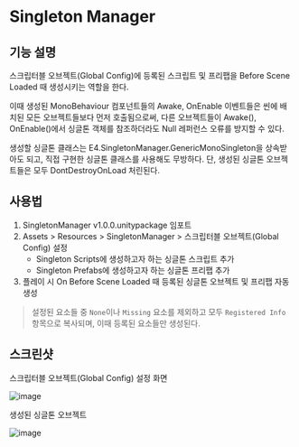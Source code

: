 # Singleton Manager

## 기능 설명
스크립터블 오브젝트(Global Config)에 등록된 스크립트 및 프리팹을 Before Scene Loaded 때 생성시키는 역할을 한다.

이때 생성된 MonoBehaviour 컴포넌트들의 Awake, OnEnable 이벤트들은 씬에 배치된 모든 오브젝트들보다 먼저 호출됨으로써,
다른 오브젝트들이 Awake(), OnEnable()에서 싱글톤 객체를 참조하더라도 Null 레퍼런스 오류를 방지할 수 있다.

생성할 싱글톤 클래스는 E4.SingletonManager.GenericMonoSingleton을 상속받아도 되고,
직접 구현한 싱글톤 클래스를 사용해도 무방하다. 단, 생성된 싱글톤 오브젝트들은 모두 DontDestroyOnLoad 처린된다.

## 사용법
1. SingletonManager v1.0.0.unitypackage 임포트
2. Assets > Resources > SingletonManager > 스크립터블 오브젝트(Global Config) 설정
    - Singleton Scripts에 생성하고자 하는 싱글톤 스크립트 추가
    - Singleton Prefabs에 생성하고자 하는 싱글톤 프리팹 추가
3. 플레이 시 On Before Scene Loaded 때 등록된 싱글톤 오브젝트 및 프리팹 자동 생성

> 설정된 요소들 중 `None`이나 `Missing` 요소를 제외하고 모두 `Registered Info` 항목으로 복사되며, 
이때 등록된 요소들만 생성된다.

## 스크린샷
스크립터블 오브젝트(Global Config) 설정 화면

![image](https://github.com/Eu4ng/unity-singleton-manager/assets/59055049/1ae2cb16-ff54-4c0c-8b14-127378ad3d41)

생성된 싱글톤 오브젝트

![image](https://github.com/Eu4ng/unity-singleton-manager/assets/59055049/8810e807-e168-453e-9cfe-8dc33b2f1502)